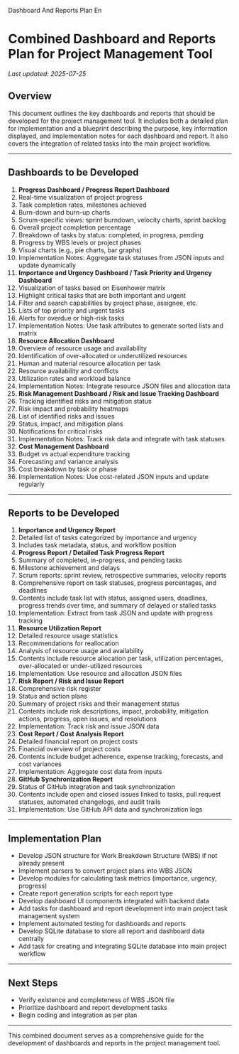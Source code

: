 Dashboard And Reports Plan En



# Combined Dashboard and Reports Plan for Project Management Tool

*Last updated: 2025-07-25*

## Overview

This document outlines the key dashboards and reports that should be developed for the project management tool. It includes both a detailed plan for implementation and a blueprint describing the purpose, key information displayed, and implementation notes for each dashboard and report. It also covers the integration of related tasks into the main project workflow.

---

## Dashboards to be Developed

1. **Progress Dashboard / Progress Report Dashboard**
2. Real-time visualization of project progress
3. Task completion rates, milestones achieved
4. Burn-down and burn-up charts
5. Scrum-specific views: sprint burndown, velocity charts, sprint backlog
6. Overall project completion percentage
7. Breakdown of tasks by status: completed, in progress, pending
8. Progress by WBS levels or project phases
9. Visual charts (e.g., pie charts, bar graphs)
10. Implementation Notes: Aggregate task statuses from JSON inputs and update dynamically
11. **Importance and Urgency Dashboard / Task Priority and Urgency Dashboard**
12. Visualization of tasks based on Eisenhower matrix
13. Highlight critical tasks that are both important and urgent
14. Filter and search capabilities by project phase, assignee, etc.
15. Lists of top priority and urgent tasks
16. Alerts for overdue or high-risk tasks
17. Implementation Notes: Use task attributes to generate sorted lists and matrix
18. **Resource Allocation Dashboard**
19. Overview of resource usage and availability
20. Identification of over-allocated or underutilized resources
21. Human and material resource allocation per task
22. Resource availability and conflicts
23. Utilization rates and workload balance
24. Implementation Notes: Integrate resource JSON files and allocation data
25. **Risk Management Dashboard / Risk and Issue Tracking Dashboard**
26. Tracking identified risks and mitigation status
27. Risk impact and probability heatmaps
28. List of identified risks and issues
29. Status, impact, and mitigation plans
30. Notifications for critical risks
31. Implementation Notes: Track risk data and integrate with task statuses
32. **Cost Management Dashboard**
33. Budget vs actual expenditure tracking
34. Forecasting and variance analysis
35. Cost breakdown by task or phase
36. Implementation Notes: Use cost-related JSON inputs and update regularly

---

## Reports to be Developed

1. **Importance and Urgency Report**
2. Detailed list of tasks categorized by importance and urgency
3. Includes task metadata, status, and workflow position
4. **Progress Report / Detailed Task Progress Report**
5. Summary of completed, in-progress, and pending tasks
6. Milestone achievement and delays
7. Scrum reports: sprint review, retrospective summaries, velocity reports
8. Comprehensive report on task statuses, progress percentages, and deadlines
9. Contents include task list with status, assigned users, deadlines, progress trends over time, and summary of delayed or stalled tasks
10. Implementation: Extract from task JSON and update with progress tracking
11. **Resource Utilization Report**
12. Detailed resource usage statistics
13. Recommendations for reallocation
14. Analysis of resource usage and availability
15. Contents include resource allocation per task, utilization percentages, over-allocated or under-utilized resources
16. Implementation: Use resource and allocation JSON files
17. **Risk Report / Risk and Issue Report**
18. Comprehensive risk register
19. Status and action plans
20. Summary of project risks and their management status
21. Contents include risk descriptions, impact, probability, mitigation actions, progress, open issues, and resolutions
22. Implementation: Track risk and issue JSON data
23. **Cost Report / Cost Analysis Report**
24. Detailed financial report on project costs
25. Financial overview of project costs
26. Contents include budget adherence, expense tracking, forecasts, and cost variances
27. Implementation: Aggregate cost data from inputs
28. **GitHub Synchronization Report**
29. Status of GitHub integration and task synchronization
30. Contents include open and closed issues linked to tasks, pull request statuses, automated changelogs, and audit trails
31. Implementation: Use GitHub API data and synchronization logs

---

## Implementation Plan

* Develop JSON structure for Work Breakdown Structure (WBS) if not already present
* Implement parsers to convert project plans into WBS JSON
* Develop modules for calculating task metrics (importance, urgency, progress)
* Create report generation scripts for each report type
* Develop dashboard UI components integrated with backend data
* Add tasks for dashboard and report development into main project task management system
* Implement automated testing for dashboards and reports
* Develop SQLite database to store all report and dashboard data centrally
* Add task for creating and integrating SQLite database into main project workflow

---

## Next Steps

* Verify existence and completeness of WBS JSON file
* Prioritize dashboard and report development tasks
* Begin coding and integration as per plan

---

This combined document serves as a comprehensive guide for the development of dashboards and reports in the project management tool.